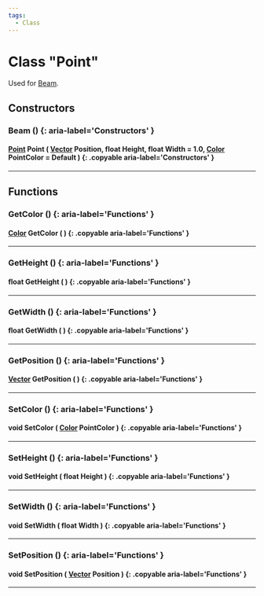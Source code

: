```yaml
---
tags:
  - Class
---
```

# Class "Point"

Used for [Beam](Beam.md).

## Constructors
### Beam () {: aria-label='Constructors' }
#### [Point](Point.md) Point ( [Vector](../Vector.md) Position, float Height, float Width = 1.0, [Color](../Color.md) PointColor = Default ) {: .copyable aria-label='Constructors' }

___

## Functions

### GetColor () {: aria-label='Functions' }
#### [Color](..Color.md) GetColor ( ) {: .copyable aria-label='Functions' }   

___
### GetHeight () {: aria-label='Functions' }
#### float GetHeight ( ) {: .copyable aria-label='Functions' }   

___
### GetWidth () {: aria-label='Functions' }
#### float GetWidth ( ) {: .copyable aria-label='Functions' }

___
### GetPosition () {: aria-label='Functions' }
#### [Vector](../Vector.md) GetPosition ( ) {: .copyable aria-label='Functions' }   

___
### SetColor () {: aria-label='Functions' }
#### void SetColor ( [Color](..Color.md) PointColor ) {: .copyable aria-label='Functions' }   

___
### SetHeight () {: aria-label='Functions' }
#### void SetHeight ( float Height ) {: .copyable aria-label='Functions' }   

___
### SetWidth () {: aria-label='Functions' }
#### void SetWidth ( float Width ) {: .copyable aria-label='Functions' }

___
### SetPosition () {: aria-label='Functions' }
#### void SetPosition ( [Vector](../Vector.md) Position ) {: .copyable aria-label='Functions' }   

___
